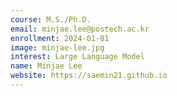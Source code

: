 ```yaml
---
course: M.S./Ph.D.
email: minjae.lee@postech.ac.kr
enrollment: 2024-01-01
image: minjae-lee.jpg
interest: Large Language Model
name: Minjae Lee
website: https://saemin21.github.io
---
```

